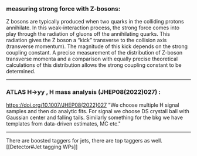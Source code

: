 ### measuring strong force with Z-bosons:
Z bosons are typically produced when two quarks in the colliding protons annihilate. In this weak-interaction process, the strong force comes into play through the radiation of gluons off the annihilating quarks. This radiation gives the Z boson a “kick” transverse to the collision axis (transverse momentum). The magnitude of this kick depends on the strong coupling constant. A precise measurement of the distribution of Z-boson transverse momenta and a comparison with equally precise theoretical calculations of this distribution allows the strong coupling constant to be determined.

---

### ATLAS H->yy , H mass analysis (JHEP08(2022)027) :
https://doi.org/10.1007/JHEP08(2022)027
"We choose multiple H signal samples and then do analytic fits. 
For signal we choose DS crystall ball with Gaussian center and falling tails. 
Similarly something for the bkg we have templates from data-driven estimates, MC etc."

---

There are boosted taggers for jets, there are top taggers as well. 
[[Detector#Jet tagging WPs]]


